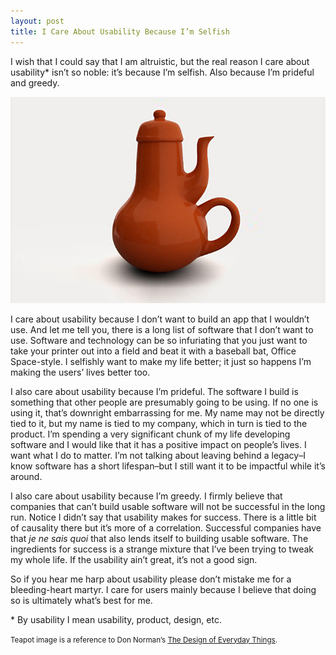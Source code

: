 ```yaml
---
layout: post
title: I Care About Usability Because I’m Selfish
---
```


I wish that I could say that I am altruistic, but the real reason I care about usability* isn’t so noble: it’s because I’m selfish. Also because I’m prideful and greedy.

<img src="/img/teapot.jpg" alt="Design of Everyday Things Teapot" class="img-responsive" style="margin: 0 auto;" />

I care about usability because I don’t want to build an app that I wouldn’t use. And let me tell you, there is a long list of software that I don’t want to use. Software and technology can be so infuriating that you just want to take your printer out into a field and beat it with a baseball bat, Office Space-style. I selfishly want to make my life better; it just so happens I’m making the users’ lives better too.

I also care about usability because I’m prideful. The software I build is something that other people are presumably going to be using. If no one is using it, that’s downright embarrassing for me. My name may not be directly tied to it, but my name is tied to my company, which in turn is tied to the product. I’m spending a very significant chunk of my life developing software and I would like that it has a positive impact on people’s lives. I want what I do to matter. I’m not talking about leaving behind a legacy–I know software has a short lifespan–but I still want it to be impactful while it’s around.

I also care about usability because I’m greedy. I firmly believe that companies that can’t build usable software will not be successful in the long run. Notice I didn’t say that usability makes for success. There is a little bit of causality there but it’s more of a correlation. Successful companies have that *je ne sais quoi* that also lends itself to building usable software. The ingredients for success is a strange mixture that I’ve been trying to tweak my whole life. If the usability ain’t great, it’s not a good sign.

So if you hear me harp about usability please don’t mistake me for a bleeding-heart martyr. I care for users mainly because I believe that doing so is ultimately what’s best for me.

\* By usability I mean usability, product, design, etc.

<small class="muted">Teapot image is a reference to Don Norman’s [The Design of Everyday Things](http://www.jnd.org/books/design-of-everyday-things-revised.html).</small>
